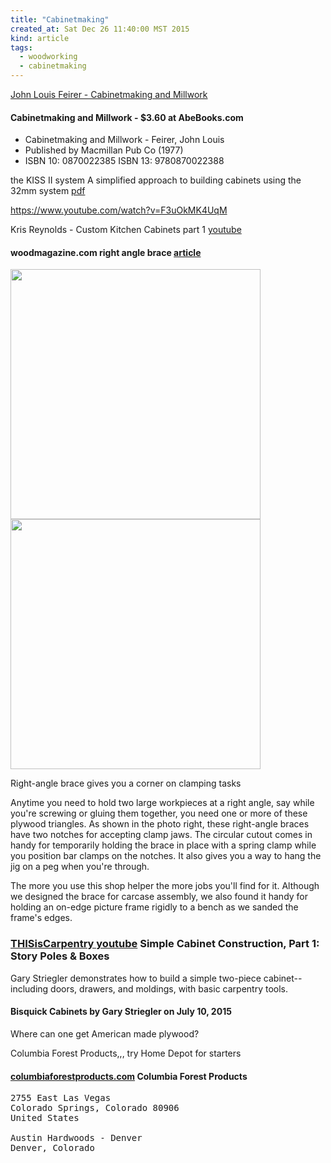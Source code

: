 ```yaml
---
title: "Cabinetmaking"
created_at: Sat Dec 26 11:40:00 MST 2015
kind: article
tags:
  - woodworking
  - cabinetmaking
---
```


<a href="http://www.amazon.com/Cabinetmaking-Millwork-Fifth-Edition-Feirer/product-reviews/0026759500/" target="_blank">John Louis Feirer - Cabinetmaking and Millwork</a>

#### Cabinetmaking and Millwork - $3.60 at AbeBooks.com

* Cabinetmaking and Millwork - Feirer, John Louis
* Published by Macmillan Pub Co (1977)
* ISBN 10: 0870022385 ISBN 13: 9780870022388


the KISS II system
A simplified approach to building cabinets
using the 32mm system
<a href="http://www.cabsystems.com/KISSII/KIIrivDe-mail.pdf" target="_blank">pdf</a>

https://www.youtube.com/watch?v=F3uOkMK4UqM

Kris Reynolds - Custom Kitchen Cabinets part 1
<a href="https://www.youtube.com/watch?v=F3uOkMK4UqM" target="_blank">youtube</a>

#### woodmagazine.com right angle brace <a href="http://www.woodmagazine.com/woodworking-plans/clamping/right-angle-jig-gives-you-a-corner-on-clamping-tasks/" target="_blank">article</a>

<img src="/assets/images/woodmagazine-right-angle-brace.jpg" width="400px">

<img src="/assets/images/woodmagazine-right-angle-brace-pic.jpg" width="400px">

Right-angle brace gives you a corner on clamping tasks

Anytime you need to hold two large workpieces at a right angle, say while you're screwing or gluing them together, you need one or more of these plywood triangles. As shown in the photo right, these right-angle braces have two notches for accepting clamp jaws. The circular cutout comes in handy for temporarily holding the brace in place with a spring clamp while you position bar clamps on the notches. It also gives you a way to hang the jig on a peg when you're through.

The more you use this shop helper the more jobs you'll find for it. Although we designed the brace for carcase assembly, we also found it handy for holding an on-edge picture frame rigidly to a bench as we sanded the frame's edges.

<h3>
  <a href="https://www.youtube.com/watch?v=XrepSmd8S90" target="_blank">THISisCarpentry youtube</a>
  Simple Cabinet Construction, Part 1: Story Poles & Boxes
</h3>

Gary Striegler demonstrates how to build a simple two-piece cabinet--
including doors, drawers, and moldings, with basic carpentry tools.

<h4>
  <a href="https://www.thisiscarpentry.com/2015/07/10/bisquick-cabinets/" target="_blank"></a>
  Bisquick Cabinets by Gary Striegler on July 10, 2015 
</h4>

Where can one get American made plywood?

Columbia Forest Products,,, try Home Depot for starters

<h4>
  <a href="https://www.columbiaforestproducts.com/products/" target="_blank">columbiaforestproducts.com</a>
  Columbia Forest Products
</h4>

<pre>
2755 East Las Vegas
Colorado Springs, Colorado 80906
United States

Austin Hardwoods - Denver
Denver, Colorado 
</pre>

<!--
html boilerplate fragments
<a href="" target="_blank"></a>
<a name=""></a>
<img src="" width="400px">
<ul>
  <li></li>
  <li><a href="" target="_blank"></a></li>
</ul>
<pre>
</pre>
<p style="margin-bottom: 2em;"></p>
<hr style="border: 0; height: 3px; background: #333; background-image: linear-gradient(to right, #ccc, #333, #ccc);">
<pre><code>
</code></pre>
<math xmlns='http://www.w3.org/1998/Math/MathML' display='block'>
</math>
:-->
